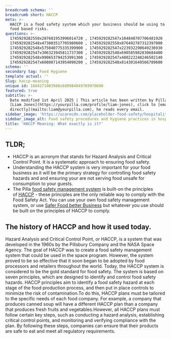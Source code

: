 ```yaml
---
breadcrumb schema: ''
breadcrumb short: HACCP
meta: >-
  HACCP is a food safety system which your business should be using to control
  food based risks.
questions: >-
  1745929282550x287681953996014720 , 1745929282547x104848707706481920 ,
  1745929282548x473003517705980600 , 1745929282550x876492787312397000 ,
  1745929282548x575040775335399900 , 1745929282547x223932290649236930 ,
  1745929282547x306323945811737300 , 1745929282548x690585982830684400 ,
  1745929282548x990653794253991300 , 1745929282547x480222248246502140 ,
  1745929282547x608087143954090200 , 1745929282548x814301649566789600
schema: ''
secondary tag: Food Hygiene
template actual: ''
Slug: haccp-meaning
unique id: 1684271083988x689984049769970600
featured: true
subtitle: >-
  Date modified 1st April 2025 | This article has been written by Pilla Founder,
  [Liam Jones](https://yourpilla.com/profile/liam-jones), click to [email Liam
  directly](mailto:liam@yourpilla.com), he reads every email.
sidebar_image: 'https://ucarecdn.com/placeholder-food-safety/hospitality-food-safety.jpg'
sidebar_image_alt: Food safety procedures and hygiene practices in hospitality
title: 'HACCP Meaning: What exactly is it?'
---
```

## TLDR;

 - HACCP is an acronym that stands for Hazard Analysis and Critical Control Point. It is a systematic approach to ensuring food safety.
- Understanding the HACCP system is very important for your food business as it will be the primary strategy for controlling food safety hazards and and ensuring your are not serving food unsafe for consumption to your guests.
- The Pilla&nbsp;[food safety management system](https://yourpilla.com/blog/food-safety-management-system)&nbsp;is built-on the principles of&nbsp;[HACCP](https://yourpilla.com/blog/haccp-meaning)&nbsp;- these principles are the only reliable way to comply with the Food Safety Act. You can use your own food safety management system, or use&nbsp;[Safer Food better Business](https://yourpilla.com/blog/safer-food-better-business)&nbsp;but whatever you use should be built on the principles of HACCP to comply.&nbsp;

 ## The history of HACCP and how it used today.

 Hazard Analysis and Critical Control Point, or HACCP, is a system that was developed in the 1960s by the Pillsbury Company and the NASA Space Agency. The goal of HACCP was to create a food safety management system that could be used in the space program. However, the system proved to be so effective that it soon began to be adopted by food processors and retailers throughout the world.
Today, the HACCP system is considered to be the gold standard for food safety. The system is based on seven principles, which are designed to identify and control food safety hazards. HACCP principles aim to identify a food safety hazard at each stage of the food production process, and then put in place controls to minimize the risk of contamination.To do this, HACCP plans must be tailored to the specific needs of each food company. For example, a company that produces canned soup will have a different HACCP plan than a company that produces fresh fruits and vegetables.However, all HACCP plans must follow certain key steps, such as conducting a hazard analysis, establishing critical control points, and monitoring and verifying compliance with the plan. By following these steps, companies can ensure that their products are safe to eat and meet all regulatory requirements.
